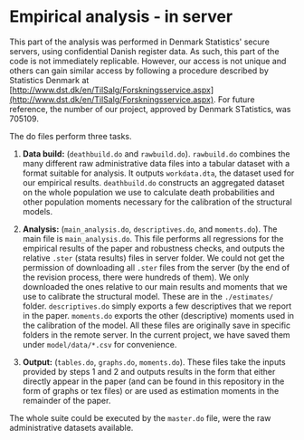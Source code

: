 # Empirical analysis - in server

This part of the analysis was performed in Denmark Statistics' secure servers, using confidential Danish register data. As such, this part of the code is not immediately replicable. However, our access is not unique and others can gain similar access by following a procedure described by Statistics Denmark at [http://www.dst.dk/en/TilSalg/Forskningsservice.aspx](http://www.dst.dk/en/TilSalg/Forskningsservice.aspx). For future reference, the number of our project, approved by Denmark STatistics, was 705109.

The do files perform three tasks.

1. **Data build:** (`deathbuild.do` and `rawbuild.do`). `rawbuild.do` combines the many different raw administrative data files into a tabular dataset with a format suitable for analysis. It outputs  `workdata.dta`, the dataset used for our empirical results. `deathbuild.do` constructs an aggregated dataset on the whole population we use to calculate death probabilities and other population  moments necessary for the calibration of the structural models.

2. **Analysis:** (`main_analysis.do`, `descriptives.do`, and `moments.do`). The main file is `main_analysis.do`. This file performs all regressions for the empirical results of the paper and robustness checks, and outputs the relative `.ster` (stata results) files in server folder. We could not get the permission of downloading all `.ster` files from the server (by the end of the revision process, there were hundreds of them). We only downloaded the ones relative to our main results and moments that we use to calibrate the structural model. These are in the `./estimates/` folder. `descriptives.do` simply exports a few descriptives that we report in the paper. `moments.do` exports the other (descriptive) moments used in the calibration of the model. All these files are originally save in specific folders in the remote server. In the current project, we have saved them under `model/data/*.csv` for convenience.

3. **Output:** (`tables.do`, `graphs.do`, `moments.do`). These files take the inputs provided by steps 1 and 2 and outputs results in the form that either directly appear in the paper (and can be found in this repository in the form of graphs or tex files) or are used as estimation moments in the remainder of the paper.

The whole suite could be executed by the `master.do` file, were the raw administrative datasets available.
